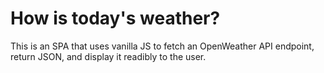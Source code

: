 # How is today's weather?
This is an SPA that uses vanilla JS to fetch an OpenWeather API endpoint, return JSON, and display it readibly to the user.